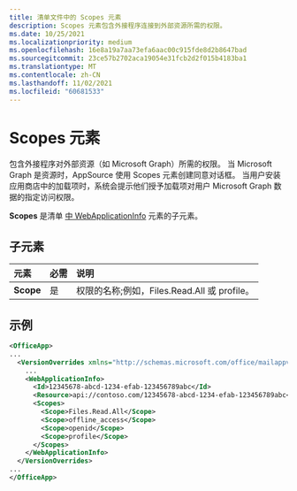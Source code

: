 ```yaml
---
title: 清单文件中的 Scopes 元素
description: Scopes 元素包含外接程序连接到外部资源所需的权限。
ms.date: 10/25/2021
ms.localizationpriority: medium
ms.openlocfilehash: 16e8a19a7aa73efa6aac00c915fde8d2b8647bad
ms.sourcegitcommit: 23ce57b2702aca19054e31fcb2d2f015b4183ba1
ms.translationtype: MT
ms.contentlocale: zh-CN
ms.lasthandoff: 11/02/2021
ms.locfileid: "60681533"
---
```

# <a name="scopes-element"></a>Scopes 元素

包含外接程序对外部资源（如 Microsoft Graph）所需的权限。 当 Microsoft Graph 是资源时，AppSource 使用 Scopes 元素创建同意对话框。 当用户安装应用商店中的加载项时，系统会提示他们授予加载项对用户 Microsoft Graph 数据的指定访问权限。

**Scopes** 是清单 [中 WebApplicationInfo](webapplicationinfo.md) 元素的子元素。

## <a name="child-elements"></a>子元素

|  元素 |  必需  |  说明  |
|:-----|:-----|:-----|
|  **Scope**                |  是     |   权限的名称;例如，Files.Read.All 或 profile。 |

## <a name="example"></a>示例

```xml
<OfficeApp>
...
  <VersionOverrides xmlns="http://schemas.microsoft.com/office/mailappversionoverrides" xsi:type="VersionOverridesV1_0">
    ...
    <WebApplicationInfo>
      <Id>12345678-abcd-1234-efab-123456789abc</Id>
      <Resource>api://contoso.com/12345678-abcd-1234-efab-123456789abc<Resource>
      <Scopes>
        <Scope>Files.Read.All</Scope>
        <Scope>offline_access</Scope>
        <Scope>openid</Scope>
        <Scope>profile</Scope>
      </Scopes>
    </WebApplicationInfo>
  </VersionOverrides>
...
</OfficeApp>
```
